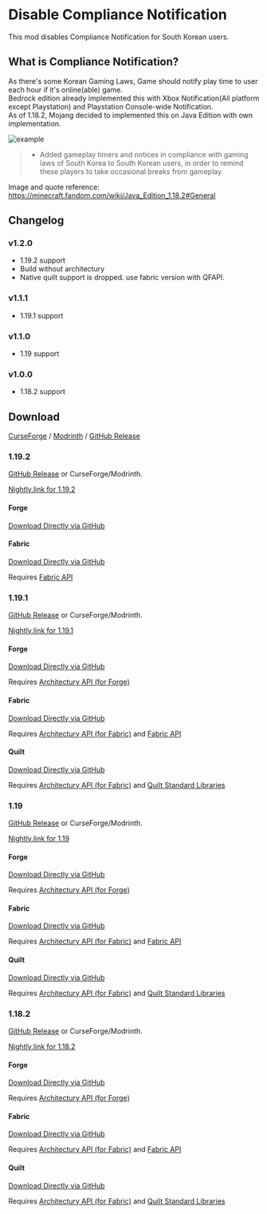 # Disable Compliance Notification

This mod disables Compliance Notification for South Korean users.

## What is Compliance Notification?

As there's some Korean Gaming Laws, Game should notify play time to user each hour if it's online(able) game.\
Bedrock edition already implemented this with Xbox Notification(All platform except Playstation) and Playstation Console-wide Notification.\
As of 1.18.2, Mojang decided to implemented this on Java Edition with own implementation.

![example](https://static.wikia.nocookie.net/minecraft_gamepedia/images/a/ac/Regional_compliancies_notification_1_hour.png)

> - Added gameplay timers and notices in compliance with gaming laws of South Korea to South Korean users, in order to remind these players to take occasional breaks from gameplay.

Image and quote reference: https://minecraft.fandom.com/wiki/Java_Edition_1.18.2#General

## Changelog

### v1.2.0

- 1.19.2 support
- Build without architectury
- Native quilt support is dropped. use fabric version with QFAPI.

### v1.1.1

- 1.19.1 support

### v1.1.0

- 1.19 support

### v1.0.0

- 1.18.2 support

## Download

[CurseForge](https://www.curseforge.com/minecraft/mc-mods/disable-compliance-notification) / [Modrinth](https://modrinth.com/mod/disable-compliance-notification) / [GitHub Release](https://github.com/MPThLee/DisableComplianceNotification/releases/)

### 1.19.2

[GitHub Release](https://github.com/MPThLee/DisableComplianceNotification/releases/tag/v1.2.0-1.19.2) or CurseForge/Modrinth.

[Nightly.link for 1.19.2](https://nightly.link/MPThLee/DisableComplianceNotification/workflows/build/mc1.19.2)

#### Forge

[Download Directly via GitHub](https://github.com/MPThLee/DisableComplianceNotification/releases/download/v1.2.0-1.19.2/disable_compliance_notification-forge-1.2.0-1.19.2.jar)

#### Fabric

[Download Directly via GitHub](https://github.com/MPThLee/DisableComplianceNotification/releases/download/v1.2.0-1.19.2/disable_compliance_notification-fabric-1.2.0-1.19.2.jar)

Requires [Fabric API](https://www.curseforge.com/minecraft/mc-mods/fabric-api)

### 1.19.1

[GitHub Release](https://github.com/MPThLee/DisableComplianceNotification/releases/tag/v1.1.1-1.19.1) or CurseForge/Modrinth.

[Nightly.link for 1.19.1](https://nightly.link/MPThLee/DisableComplianceNotification/workflows/build/mc1.19.1)

#### Forge

[Download Directly via GitHub](https://github.com/MPThLee/DisableComplianceNotification/releases/download/v1.1.1-1.19.1/disable_compliance_notification-1.1.1-1.19.1-forge.jar)

Requires [Architectury API (for Forge)](https://www.curseforge.com/minecraft/mc-mods/architectury-api)

#### Fabric

[Download Directly via GitHub](https://github.com/MPThLee/DisableComplianceNotification/releases/download/v1.1.1-1.19.1/disable_compliance_notification-1.1.1-1.19.1-fabric.jar)

Requires [Architectury API (for Fabric)](https://www.curseforge.com/minecraft/mc-mods/architectury-api) and [Fabric API](https://www.curseforge.com/minecraft/mc-mods/fabric-api)

#### Quilt

[Download Directly via GitHub](https://github.com/MPThLee/DisableComplianceNotification/releases/download/v1.1.1-1.19.1/disable_compliance_notification-1.1.1-1.19.1-fabric.jar)

Requires [Architectury API (for Fabric)](https://modrinth.com/mod/architectury-api) and [Quilt Standard Libraries](https://modrinth.com/mod/qsl)

### 1.19

[GitHub Release](https://github.com/MPThLee/DisableComplianceNotification/releases/tag/v1.1.0-1.19) or CurseForge/Modrinth.

[Nightly.link for 1.19](https://nightly.link/MPThLee/DisableComplianceNotification/workflows/build/mc1.19)

#### Forge

[Download Directly via GitHub](https://github.com/MPThLee/DisableComplianceNotification/releases/download/v1.1.0-1.19/disable_compliance_notification-1.1.0-1.19-forge.jar)

Requires [Architectury API (for Forge)](https://www.curseforge.com/minecraft/mc-mods/architectury-api)

#### Fabric

[Download Directly via GitHub](https://github.com/MPThLee/DisableComplianceNotification/releases/download/v1.1.0-1.19/disable_compliance_notification-1.1.0-1.19-fabric.jar)

Requires [Architectury API (for Fabric)](https://www.curseforge.com/minecraft/mc-mods/architectury-api) and [Fabric API](https://www.curseforge.com/minecraft/mc-mods/fabric-api)

#### Quilt

[Download Directly via GitHub](https://github.com/MPThLee/DisableComplianceNotification/releases/download/v1.1.0-1.19/disable_compliance_notification-1.1.0-1.19-fabric.jar)

Requires [Architectury API (for Fabric)](https://modrinth.com/mod/architectury-api) and [Quilt Standard Libraries](https://modrinth.com/mod/qsl)

### 1.18.2

[GitHub Release](https://github.com/MPThLee/DisableComplianceNotification/releases/tag/v1.0.0-1.18.2) or CurseForge/Modrinth.

[Nightly.link for 1.18.2](https://nightly.link/MPThLee/DisableComplianceNotification/workflows/build/mc1.18)

#### Forge

[Download Directly via GitHub](https://github.com/MPThLee/DisableComplianceNotification/releases/download/v1.0.0-1.18.2/disable_compliance_notification-1.0.0-1.18.2-forge.jar)

Requires [Architectury API (for Forge)](https://www.curseforge.com/minecraft/mc-mods/architectury-api)

#### Fabric

[Download Directly via GitHub](https://github.com/MPThLee/DisableComplianceNotification/releases/download/v1.0.0-1.18.2/disable_compliance_notification-1.0.0-1.18.2-fabric.jar)

Requires [Architectury API (for Fabric)](https://www.curseforge.com/minecraft/mc-mods/architectury-api) and [Fabric API](https://www.curseforge.com/minecraft/mc-mods/fabric-api)

#### Quilt

[Download Directly via GitHub](https://github.com/MPThLee/DisableComplianceNotification/releases/download/v1.0.0-1.18.2/disable_compliance_notification-1.0.0-1.18.2-fabric.jar)

Requires [Architectury API (for Fabric)](https://modrinth.com/mod/architectury-api) and [Quilt Standard Libraries](https://modrinth.com/mod/qsl)

